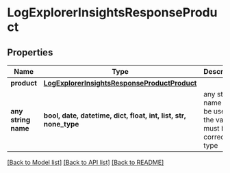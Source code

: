# LogExplorerInsightsResponseProduct


## Properties
Name | Type | Description | Notes
------------ | ------------- | ------------- | -------------
**product** | [**LogExplorerInsightsResponseProductProduct**](LogExplorerInsightsResponseProductProduct.md) |  | [optional] 
**any string name** | **bool, date, datetime, dict, float, int, list, str, none_type** | any string name can be used but the value must be the correct type | [optional]

[[Back to Model list]](../README.md#documentation-for-models) [[Back to API list]](../README.md#documentation-for-api-endpoints) [[Back to README]](../README.md)


